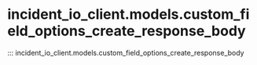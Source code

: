 # incident_io_client.models.custom_field_options_create_response_body

::: incident_io_client.models.custom_field_options_create_response_body